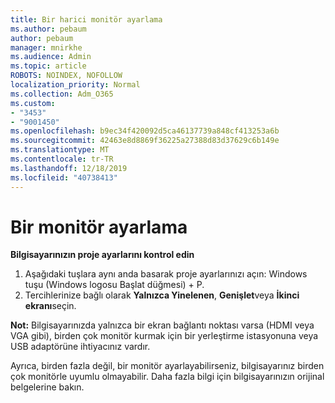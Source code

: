 ```yaml
---
title: Bir harici monitör ayarlama
ms.author: pebaum
author: pebaum
manager: mnirkhe
ms.audience: Admin
ms.topic: article
ROBOTS: NOINDEX, NOFOLLOW
localization_priority: Normal
ms.collection: Adm_O365
ms.custom:
- "3453"
- "9001450"
ms.openlocfilehash: b9ec34f420092d5ca46137739a848cf413253a6b
ms.sourcegitcommit: 42463e8d8869f36225a27388d83d37629c6b149e
ms.translationtype: MT
ms.contentlocale: tr-TR
ms.lasthandoff: 12/18/2019
ms.locfileid: "40738413"
---
```

# <a name="set-up-one-monitor"></a>Bir monitör ayarlama

**Bilgisayarınızın proje ayarlarını kontrol edin**

1. Aşağıdaki tuşlara aynı anda basarak proje ayarlarınızı açın: Windows tuşu (Windows logosu Başlat düğmesi) + P.
2. Tercihlerinize bağlı olarak **Yalnızca Yinelenen**, **Genişlet**veya **İkinci ekranı**seçin.

**Not:** Bilgisayarınızda yalnızca bir ekran bağlantı noktası varsa (HDMI veya VGA gibi), birden çok monitör kurmak için bir yerleştirme istasyonuna veya USB adaptörüne ihtiyacınız vardır.

Ayrıca, birden fazla değil, bir monitör ayarlayabilirseniz, bilgisayarınız birden çok monitörle uyumlu olmayabilir. Daha fazla bilgi için bilgisayarınızın orijinal belgelerine bakın.